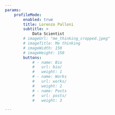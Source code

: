 ```yaml
---
params:
    profileMode:
        enabled: true
        title: Lorenzo Palloni
        subtitle: >
            Data Scientist
        # imageUrl: "me_thinking_cropped.jpeg"
        # imageTitle: Me thinking
        # imageWidth: 150
        # imageHeight: 150
        buttons:
            # - name: Bio
            #   url: bio/
            #   weight: 1
            # - name: Works
            #   url: works/
            #   weight: 2
            # - name: Posts
            #   url: posts/
            #   weight: 3

---
```

